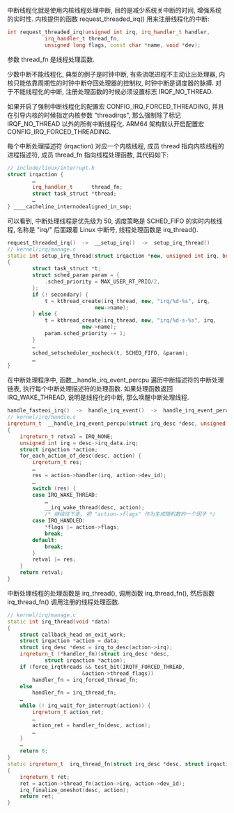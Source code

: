 
中断线程化就是使用内核线程处理中断, 目的是减少系统关中断的时间, 增强系统的实时性. 内核提供的函数 request_threaded_irq() 用来注册线程化的中断:

```cpp
int request_threaded_irq(unsigned int irq, irq_handler_t handler,
            irq_handler_t thread_fn,
            unsigned long flags, const char *name, void *dev);
```

参数 thread_fn 是线程处理函数.

少数中断不能线程化, 典型的例子是时钟中断, 有些流氓进程不主动让出处理器, 内核只能依靠周期性的时钟中断夺回处理器的控制权, 时钟中断是调度器的脉搏. 对于不能线程化的中断, 注册处理函数的时候必须设置标志 IRQF_NO_THREAD.

如果开启了强制中断线程化的配置宏 CONFIG_IRQ_FORCED_THREADING, 并且在引导内核的时候指定内核参数 "threadirqs"​, 那么强制除了标记 IRQF_NO_THREAD 以外的所有中断线程化. ARM64 架构默认开启配置宏 CONFIG_IRQ_FORCED_THREADING.

每个中断处理描述符 (irqaction) 对应一个内核线程, 成员 thread 指向内核线程的进程描述符, 成员 thread_fn 指向线程处理函数, 其代码如下:

```cpp
// include/linux/interrupt.h
struct irqaction {
        …
        irq_handler_t      thread_fn;
        struct task_struct *thread;
        …
} ____cacheline_internodealigned_in_smp;
```

可以看到, 中断处理线程是优先级为 50, 调度策略是 SCHED_FIFO 的实时内核线程, 名称是 "irq/" 后面跟着 Linux 中断号, 线程处理函数是 irq_thread().

```cpp
request_threaded_irq()  ->  __setup_irq()  ->  setup_irq_thread()
// kernel/irq/manage.c
static int setup_irq_thread(struct irqaction *new, unsigned int irq, bool secondary)
{
        struct task_struct *t;
        struct sched_param param = {
            .sched_priority = MAX_USER_RT_PRIO/2,
        };
        if (! secondary) {
            t = kthread_create(irq_thread, new, "irq/%d-%s", irq,
                            new->name);
        } else {
            t = kthread_create(irq_thread, new, "irq/%d-s-%s", irq,
                        new->name);
            param.sched_priority -= 1;
        }
        …
        sched_setscheduler_nocheck(t, SCHED_FIFO, &param);
        …
}
```

在中断处理程序中, 函数__handle_irq_event_percpu 遍历中断描述符的中断处理链表, 执行每个中断处理描述符的处理函数. 如果处理函数返回 IRQ_WAKE_THREAD, 说明是线程化的中断, 那么唤醒中断处理线程.

```cpp
handle_fasteoi_irq()  ->  handle_irq_event()  ->  handle_irq_event_percpu()  ->  __handle_irq_event_percpu()
// kernel/irq/handle.c
irqreturn_t  __handle_irq_event_percpu(struct irq_desc *desc, unsigned int *flags)
{
    irqreturn_t retval = IRQ_NONE;
    unsigned int irq = desc->irq_data.irq;
    struct irqaction *action;
    for_each_action_of_desc(desc, action) {
        irqreturn_t res;
        …
        res = action->handler(irq, action->dev_id);
        …
        switch (res) {
        case IRQ_WAKE_THREAD:
            …
            __irq_wake_thread(desc, action);
            /* 继续往下走, 把 "action->flags" 作为生成随机数的一个因子 */
        case IRQ_HANDLED:
            *flags |= action->flags;
            break;
        default:
            break;
        }
        retval |= res;
    }
    return retval;
}
```

中断处理线程的处理函数是 irq_thread(), 调用函数 irq_thread_fn(), 然后函数 irq_thread_fn() 调用注册的线程处理函数.

```cpp
// kernel/irq/manage.c
static int irq_thread(void *data)
{
    struct callback_head on_exit_work;
    struct irqaction *action = data;
    struct irq_desc *desc = irq_to_desc(action->irq);
    irqreturn_t (*handler_fn)(struct irq_desc *desc,
            struct irqaction *action);
    if (force_irqthreads && test_bit(IRQTF_FORCED_THREAD,
                        &action->thread_flags))
        handler_fn = irq_forced_thread_fn;
    else
        handler_fn = irq_thread_fn;
    …
    while (! irq_wait_for_interrupt(action)) {
        irqreturn_t action_ret;
        …
        action_ret = handler_fn(desc, action);
        …
    }
    …
    return 0;
}
static irqreturn_t  irq_thread_fn(struct irq_desc *desc, struct irqaction *action)
{
    irqreturn_t ret;
    ret = action->thread_fn(action->irq, action->dev_id);
    irq_finalize_oneshot(desc, action);
    return ret;
}
```
